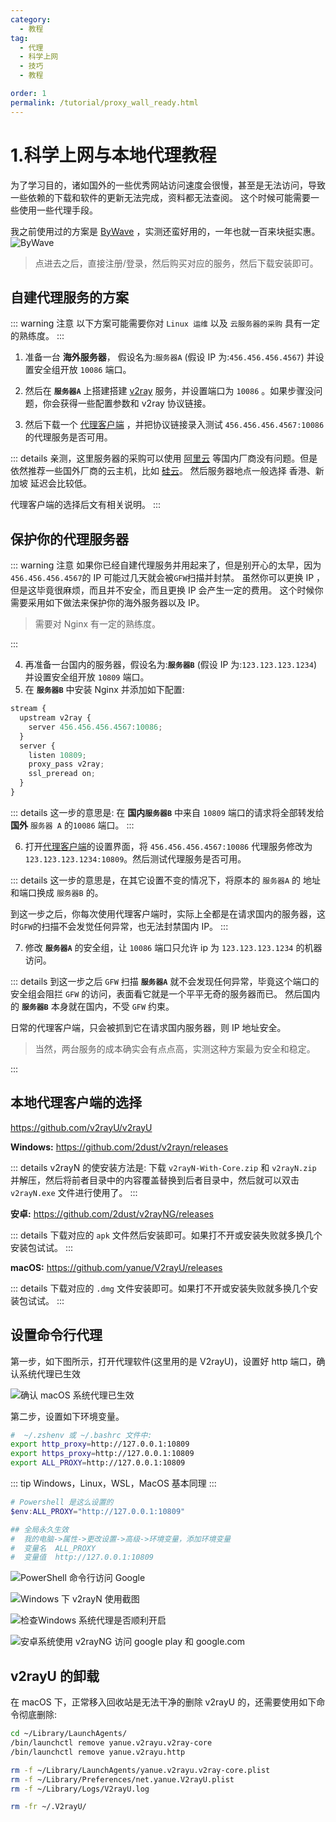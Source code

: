 ```yaml
---
category:
  - 教程
tag:
  - 代理
  - 科学上网
  - 技巧
  - 教程

order: 1
permalink: /tutorial/proxy_wall_ready.html
---
```


# 1.科学上网与本地代理教程

为了学习目的，诸如国外的一些优秀网站访问速度会很慢，甚至是无法访问，导致一些依赖的下载和软件的更新无法完成，资料都无法查阅。
这个时候可能需要一些使用一些代理手段。

我之前使用过的方案是 [ByWave](https://cn.bing.com/search?q=ByWave) ，实测还蛮好用的，一年也就一百来块挺实惠。
![ByWave](../developer/image/bywave.png)

> 点进去之后，直接注册/登录，然后购买对应的服务，然后下载安装即可。

## 自建代理服务的方案

::: warning 注意
以下方案可能需要你对 `Linux 运维` 以及 `云服务器的采购` 具有一定的熟练度。
:::

1. 准备一台 **海外服务器**， 假设名为:`服务器A` (假设 IP 为:`456.456.456.4567`) 并设置安全组开放 `10086` 端口。

2. 然后在 **`服务器A`** 上搭建搭建 [v2ray](https://github.com/233boy/v2ray) 服务，并设置端口为 `10086` 。如果步骤没问题，你会获得一些配置参数和 v2ray 协议链接。

3. 然后下载一个 [代理客户端](https://github.com/v2rayU/v2rayU) ，并把协议链接录入测试 `456.456.456.4567:10086` 的代理服务是否可用。

::: details
亲测，这里服务器的采购可以使用 [阿里云](https://www.aliyun.com/) 等国内厂商没有问题。但是依然推荐一些国外厂商的云主机，比如 [硅云](https://www.vpsor.cn)。
然后服务器地点一般选择 香港、新加坡 延迟会比较低。

代理客户端的选择后文有相关说明。
:::

## 保护你的代理服务器

::: warning 注意
如果你已经自建代理服务并用起来了，但是别开心的太早，因为`456.456.456.4567`的 IP 可能过几天就会被`GFW`扫描并封禁。
虽然你可以更换 IP ，但是这毕竟很麻烦，而且并不安全，而且更换 IP 会产生一定的费用。
这个时候你需要采用如下做法来保护你的海外服务器以及 IP。

> 需要对 Nginx 有一定的熟练度。

:::

4. 再准备一台国内的服务器，假设名为:**`服务器B`** (假设 IP 为:`123.123.123.1234`) 并设置安全组开放 `10809` 端口。
5. 在 **`服务器B`** 中安装 Nginx 并添加如下配置:

```js
stream {
  upstream v2ray {
    server 456.456.456.4567:10086;
  }
  server {
    listen 10809;
    proxy_pass v2ray;
    ssl_preread on;
  }
}
```

::: details
这一步的意思是: 在 **国内`服务器B`** 中来自 `10809` 端口的请求将全部转发给 **国外** `服务器 A` 的`10086` 端口。
:::

6. 打开[代理客户端](https://github.com/v2rayU/v2rayU)的设置界面，将 `456.456.456.4567:10086` 代理服务修改为 `123.123.123.1234:10809`。然后测试代理服务是否可用。

::: details
这一步的意思是，在其它设置不变的情况下，将原本的 `服务器A` 的 地址和端口换成 `服务器B` 的。

到这一步之后，你每次使用代理客户端时，实际上全都是在请求国内的服务器，这时`GFW`的扫描不会发觉任何异常，也无法封禁国内 IP。
:::

7. 修改 **`服务器A`** 的安全组，让 `10086` 端口只允许 ip 为 `123.123.123.1234` 的机器访问。

::: details
到这一步之后 `GFW` 扫描 **`服务器A`** 就不会发现任何异常，毕竟这个端口的安全组会阻拦 `GFW` 的访问，表面看它就是一个平平无奇的服务器而已。
然后国内的 **`服务器B`** 本身就在国内，不受 `GFW` 约束。

日常的代理客户端，只会被抓到它在请求国内服务器，则 IP 地址安全。

> 当然，两台服务的成本确实会有点点高，实测这种方案最为安全和稳定。

:::

## 本地代理客户端的选择

https://github.com/v2rayU/v2rayU

**Windows:**
https://github.com/2dust/v2rayn/releases

::: details
v2rayN 的使安装方法是: 下载 `v2rayN-With-Core.zip` 和 `v2rayN.zip` 并解压，然后将前者目录中的内容覆盖替换到后者目录中，然后就可以双击 `v2rayN.exe` 文件进行使用了。
:::

**安卓:**
https://github.com/2dust/v2rayNG/releases

::: details
下载对应的 `apk` 文件然后安装即可。如果打不开或安装失败就多换几个安装包试试。
:::

**macOS:**
https://github.com/yanue/V2rayU/releases

::: details
下载对应的 `.dmg` 文件安装即可。如果打不开或安装失败就多换几个安装包试试。
:::

## 设置命令行代理

第一步，如下图所示，打开代理软件(这里用的是 V2rayU)，设置好 http 端口，确认系统代理已生效

![确认 macOS 系统代理已生效](./image/proxy_terminal.png)

第二步，设置如下环境变量。

```bash
#  ~/.zshenv 或 ~/.bashrc 文件中:
export http_proxy=http://127.0.0.1:10809
export https_proxy=http://127.0.0.1:10809
export ALL_PROXY=http://127.0.0.1:10809

```

::: tip
Windows，Linux，WSL，MacOS 基本同理
:::

```powershell
# Powershell 是这么设置的
$env:ALL_PROXY="http://127.0.0.1:10809"

## 全局永久生效
#  我的电脑->属性->更改设置->高级->环境变量，添加环境变量
#  变量名  ALL_PROXY
#  变量值  http://127.0.0.1:10809

```

![PowerShell 命令行访问 Google](image/powershell-proxy.png)

![Windows 下 v2rayN 使用截图](image/v2rayn.png)

![检查Windows 系统代理是否顺利开启](image/windows-proxy.png)

![安卓系统使用 v2rayNG 访问 google play 和 google.com](image/android-v2rayn.png)

## v2rayU 的卸载

在 macOS 下，正常移入回收站是无法干净的删除 v2rayU 的，还需要使用如下命令彻底删除:

```bash
cd ~/Library/LaunchAgents/
/bin/launchctl remove yanue.v2rayu.v2ray-core
/bin/launchctl remove yanue.v2rayu.http

rm -f ~/Library/LaunchAgents/yanue.v2rayu.v2ray-core.plist
rm -f ~/Library/Preferences/net.yanue.V2rayU.plist
rm -f ~/Library/Logs/V2rayU.log

rm -fr ~/.V2rayU/
```
